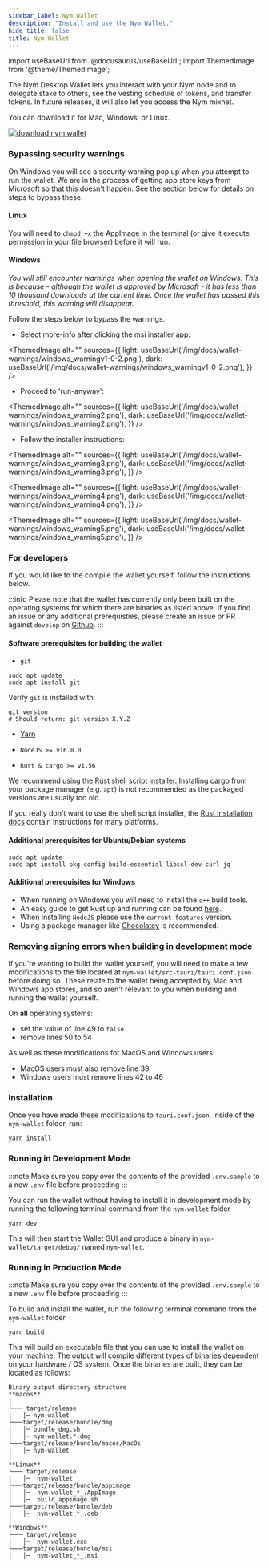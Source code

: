 ```yaml
---
sidebar_label: Nym Wallet
description: "Install and use the Nym Wallet."
hide_title: false
title: Nym Wallet
---
```



import useBaseUrl from '@docusaurus/useBaseUrl';
import ThemedImage from '@theme/ThemedImage';


The Nym Desktop Wallet lets you interact with your Nym node and to delegate stake to others, see the vesting schedule of tokens, and transfer tokens. In future releases, it will also let you access the Nym mixnet.

You can download it for Mac, Windows, or Linux.

[![download nym wallet](/img/docs/download-wallet.png)](https://github.com/nymtech/nym/releases/tag/nym-wallet-v1.0.2)

### Bypassing security warnings

On Windows you will see a security warning pop up when you attempt to run the wallet. We are in the process of getting app store keys from Microsoft so that this doesn't happen. See the section below for details on steps to bypass these. 
<!--Shall we add an instruction for MAC users?-->
#### Linux 

You will need to `chmod +x` the AppImage in the terminal (or give it execute permission in your file browser) before it will run. 

#### Windows 

_You will still encounter warnings when opening the wallet on Windows. This is because - although the wallet is approved by Microsoft - it has less than 10 thousand downloads at the current time. Once the wallet has passed this threshold, this warning will disappear._

Follow the steps below to bypass the warnings. 

* Select more-info after clicking the msi installer app: 

<ThemedImage
  alt=""
  sources={{
    light: useBaseUrl('/img/docs/wallet-warnings/windows_warningv1-0-2.png'),
    dark: useBaseUrl('/img/docs/wallet-warnings/windows_warningv1-0-2.png'),
  }}
/>

* Proceed to 'run-anyway':

<ThemedImage
  alt=""
  sources={{
    light: useBaseUrl('/img/docs/wallet-warnings/windows_warning2.png'),
    dark: useBaseUrl('/img/docs/wallet-warnings/windows_warning2.png'),
  }}
/>

* Follow the installer instructions: 

<ThemedImage
  alt=""
  sources={{
    light: useBaseUrl('/img/docs/wallet-warnings/windows_warning3.png'),
    dark: useBaseUrl('/img/docs/wallet-warnings/windows_warning3.png'),
  }}
/>

<ThemedImage
  alt=""
  sources={{
    light: useBaseUrl('/img/docs/wallet-warnings/windows_warning4.png'),
    dark: useBaseUrl('/img/docs/wallet-warnings/windows_warning4.png'),
  }}
/>

<ThemedImage
  alt=""
  sources={{
    light: useBaseUrl('/img/docs/wallet-warnings/windows_warning5.png'),
    dark: useBaseUrl('/img/docs/wallet-warnings/windows_warning5.png'),
  }}
/>


### For developers

If you would like to the compile the wallet yourself, follow the instructions below. 

:::info
Please note that the wallet has currently only been built on the operating systems for which there are binaries as listed above. If you find an issue or any additional prerequisties, please create an issue or PR against `develop` on [Github](https://github.com/nymtech/docs).
:::

#### Software prerequisites for building the wallet

- `git`

```
sudo apt update
sudo apt install git
```

Verify `git` is installed with:

```
git version
# Should return: git version X.Y.Z
```

- [Yarn](https://yarnpkg.com/)

- `NodeJS >= v16.8.0`

- `Rust & cargo >= v1.56`

We recommend using the [Rust shell script installer](https://www.rust-lang.org/tools/install). Installing cargo from your package manager (e.g. `apt`) is not recommended as the packaged versions are usually too old.

If you really don't want to use the shell script installer, the [Rust installation docs](https://forge.rust-lang.org/infra/other-installation-methods.html) contain instructions for many platforms.

#### Additional prerequisites for Ubuntu/Debian systems

```
sudo apt update
sudo apt install pkg-config build-essential libssl-dev curl jq
```

#### Additional prerequisites for Windows

- When running on Windows you will need to install the `c++` build tools.
- An easy guide to get Rust up and running can be found [here](http://kennykerr.ca/2019/11/18/rust-getting-started/).
- When installing `NodeJS` please use the `current features` version.
- Using a package manager like [Chocolatey](https://chocolatey.org/) is recommended.

### Removing signing errors when building in development mode

If you're wanting to build the wallet yourself, you will need to make a few modifications to the file located at `nym-wallet/src-tauri/tauri.conf.json` before doing so. These relate to the wallet being accepted by Mac and Windows app stores, and so aren't relevant to you when building and running the wallet yourself. 

On **all** operating systems: 
* set the value of line 49 to `false`
* remove lines 50 to 54 

As well as these modifications for MacOS and Windows users: 
* MacOS users must also remove line 39 
* Windows users must remove lines 42 to 46 

### Installation

Once you have made these modifications to `tauri.conf.json`, inside of the `nym-wallet` folder, run:

```
yarn install
``` 

### Running in Development Mode

:::note
Make sure you copy over the contents of the provided `.env.sample` to a new `.env` file before proceeding
:::

You can run the wallet without having to install it in development mode by running the following terminal command from the `nym-wallet` folder

```
yarn dev
```

This will then start the Wallet GUI and produce a binary in `nym-wallet/target/debug/` named `nym-wallet`. 

### Running in Production Mode

:::note
Make sure you copy over the contents of the provided `.env.sample` to a new `.env` file before proceeding
:::

To build and install the wallet, run the following terminal command from the `nym-wallet` folder

```
yarn build
```

This will build an executable file that you can use to install the wallet on your machine. The output will compile different types of binaries dependent on your hardware / OS system. Once the binaries are built, they can be located as follows:

```
Binary output directory structure
**macos**
|
└─── target/release
|   |─ nym-wallet
└───target/release/bundle/dmg
│   │─ bundle_dmg.sh
│   │─ nym-wallet.*.dmg
└───target/release/bundle/macos/MacOs
│   │─ nym-wallet
|
**Linux**
└─── target/release
|   │─  nym-wallet
└───target/release/bundle/appimage
│   │─  nym-wallet_*_.AppImage
│   │─  build_appimage.sh
└───target/release/bundle/deb
│   │─  nym-wallet_*_.deb
|
**Windows**
└─── target/release
|   │─  nym-wallet.exe
└───target/release/bundle/msi
│   │─  nym-wallet_*_.msi
```

